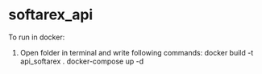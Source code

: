 # softarex_api
To run in docker: 
  1) Open folder in terminal and write following commands: 
    docker build -t api_softarex . 
    docker-compose up -d

